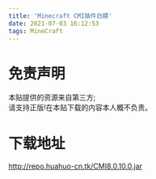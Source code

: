```yaml
---
title: 'Minecraft CMI插件白嫖'
date: 2021-07-03 16:12:53
tags: MineCraft
---
```

<h1>免责声明</h1>
<p>本贴提供的资源来自第三方;<br/>
请支持正版!在本贴下载的内容本人概不负责。</p>
<h1>下载地址</h1>
<p><a href="http://repo.huahuo-cn.tk/CMI8.0.10.0.jar">http://repo.huahuo-cn.tk/CMI8.0.10.0.jar</a></p>

